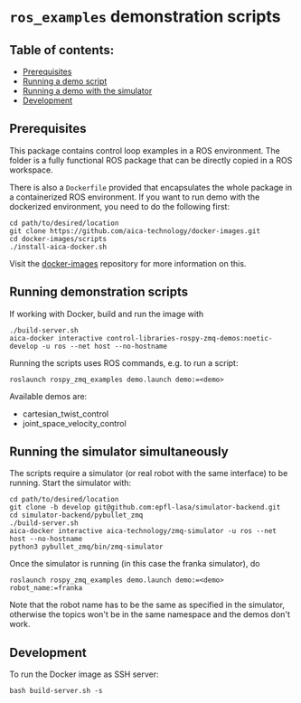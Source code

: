 # `ros_examples` demonstration scripts

## Table of contents:

* [Prerequisites](#prerequisites)
* [Running a demo script](#running-demonstration-scripts)
* [Running a demo with the simulator](#running-the-simulator-simultaneously)
* [Development](#development)

## Prerequisites

This package contains control loop examples in a ROS environment. The folder is a fully functional ROS package that can
be directly copied in a ROS workspace.

There is also a `Dockerfile` provided that encapsulates the whole package in a containerized ROS environment. If you
want to run demo with the dockerized environment, you need to do the following first:

```console
cd path/to/desired/location
git clone https://github.com/aica-technology/docker-images.git
cd docker-images/scripts
./install-aica-docker.sh
```

Visit the [docker-images](https://github.com/aica-technology/docker-images) repository for more information on this.

## Running demonstration scripts

If working with Docker, build and run the image with

```console
./build-server.sh
aica-docker interactive control-libraries-rospy-zmq-demos:noetic-develop -u ros --net host --no-hostname
```

Running the scripts uses ROS commands, e.g. to run a script:

```console
roslaunch rospy_zmq_examples demo.launch demo:=<demo>
```

Available demos are:

- cartesian_twist_control
- joint_space_velocity_control

## Running the simulator simultaneously

The scripts require a simulator (or real robot with the same interface) to be running. Start the simulator with:

```console
cd path/to/desired/location
git clone -b develop git@github.com:epfl-lasa/simulator-backend.git
cd simulator-backend/pybullet_zmq
./build-server.sh
aica-docker interactive aica-technology/zmq-simulator -u ros --net host --no-hostname
python3 pybullet_zmq/bin/zmq-simulator
```

Once the simulator is running (in this case the franka simulator), do

```console
roslaunch rospy_zmq_examples demo.launch demo:=<demo> robot_name:=franka
```

Note that the robot name has to be the same as specified in the simulator, otherwise the topics won't be in the same
namespace and the demos don't work.

## Development

To run the Docker image as SSH server:

```console
bash build-server.sh -s
```